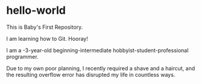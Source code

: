 # hello-world
This is Baby's First Repository.

I am learning how to Git. Hooray!

I am a -3-year-old beginning-intermediate hobbyist-student-professional programmer.

Due to my own poor planning, I recently required a shave and a haircut, and the resulting overflow error has disrupted my life in countless ways.
